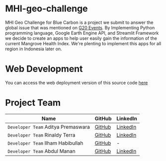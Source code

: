 # MHI-geo-challenge

MHI Geo Challenge for Blue Carbon is a project we submit to answer the global issue that was mentioned on [G20 Events](https://www.icctf.or.id/side-event-3rd-dwg-g20-blue-carbon-enabling-conservation-and-financial-capital/).
By Implementing Python programming language, Google Earth Engine API, and Streamlit Framework we decide to create an apps to help user easily gain the information of the current
Mangrove Health Index. We're plenting to implement this apps for all region in Indonesia later on.

# Web Development

You can access the web deployment version of this source code [here](https://mhi-urgis.streamlit.app/)

# Project Team

| Name | GitHub | LinkedIn |
| ------------- | ------------- | ------------- |
| `Developer Team` Aditya Premaswara  | [GitHub](https://github.com/kleditz)  | [LinkedIn](https://www.linkedin.com/in/kadek-aditya-premaswara)  |
| `Developer Team` Rinaldy Terra  | [GitHub](https://github.com/rtp07)  | [LinkedIn](https://www.linkedin.com/in/rinaldyterra-16)  |
| `Developer Team` Ilham Habibullah  | [GitHub](https://github.com/IlhamHabibullah)  | - |
| `Developer Team` Abdul Manan  | [GitHub](https://github.com/abdmanan30)  | [LinkedIn](https://www.linkedin.com/in/abdmanan30)  |